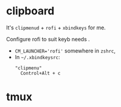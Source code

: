 
# clipboard

It's `clipmenud` + `rofi` + `xbindkeys` for me.

Configure rofi to suit keyb needs .
- `CM_LAUNCHER='rofi'` somewhere in `zshrc`,
- In `~/.xbindkeysrc`:
    ```
    "clipmenu"
      Control+Alt + c
    ```
# tmux




